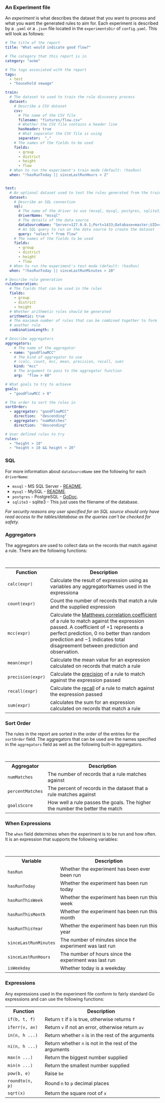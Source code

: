 ### An Experiment file

An _experiment_ is what describes the dataset that you want to process and what you want the generated rules to aim for.  Each experiment is described by a `.yaml` or a `.json` file located in the `experimentsDir` of `config.yaml`.  This will look as follows:

``` yaml
# The title of the report
title: "What would indicate good flow?"

# The category that this report is in
category: "acme"

# The tags associated with the report
tags:
  - test
  - "household sewage"

train:
  # The dataset to used to train the rule discovery process
  dataset:
    # Describe a CSV dataset
    csv:
      # The name of the CSV file
      filename: "fixtures/flow.csv"
      # Whether the CSV file contains a header line
      hasHeader: true
      # What separator the CSV file is using
      separator:  ","
    # The names of the fields to be used
    fields:
      - group
      - district
      - height
      - flow
  # When to run the experiment's train mode (default: !hasRun)
  when: "!hasRunToday || sinceLastRunHours > 2"


test:
  # An optional dataset used to test the rules generated from the train dataset
  dataset:
    # Describe an SQL connection
    sql:
      # The name of the driver to use (mssql, mysql, postgres, sqlite3)
      driverName: "mssql"
      # The details of the data source
      dataSourceName: "Server=127.0.0.1;Port=1433;Database=master;UID=sa,PWD=letmein"
      # An SQL query to run on the data source to create the dataset
      query: "select * from flow"
    # The names of the fields to be used
    fields:
      - group
      - district
      - height
      - flow
  # When to run the experiment's test mode (default: !hasRun)
  when: "!hasRunToday || sinceLastRunMinutes > 20"

# Describe rule generation
ruleGeneration:
  # The fields that can be used in the rules
  fields:
    - group
    - district
    - height
  # Whether arithmetic rules should be generated
  arithmetic: true
  # The maximum number of rules that can be combined together to form
  # another rule
  combinationLength: 3

# Describe aggregators
aggregators:
    # The name of the aggregator
  - name: "goodFlowMCC"
    # The kind of aggregator to use
    # (calc, count, mcc, mean, precision, recall, sum)
    kind: "mcc"
    # The argument to pass to the aggregator function
    arg:  "flow > 60"

# What goals to try to achieve
goals:
  - "goodFlowMCC > 0"

# The order to sort the rules in
sortOrder:
  - aggregator: "goodFlowMCC"
    direction:  "descending"
  - aggregator: "numMatches"
    direction:  "descending"

# User defined rules to try
rules:
  - "height > 10"
  - "height > 10 && height < 20"
```

### SQL
For more information about `dataSourceName` see the following for each `driverName`:

* `mssql` - MS SQL Server - [README](https://github.com/denisenkom/go-mssqldb/blob/master/README.md).
* `mysql` - MySQL - [README](https://github.com/go-sql-driver/mysql#dsn-data-source-name).
* `postgres` - PostgreSQL - [GoDoc](https://godoc.org/github.com/lib/pq#hdr-Connection_String_Parameters).
* `sqlite3` - sqlite3 - This just uses the filename of the database.

<em>For security reasons any user specified for an SQL source should only have read access to the tables/database as the queries can't be checked for safety.</em>

### Aggregators

The aggregators are used to collect data on the records that match against a rule.  There are the following functions:

<br />
<table class="table table-bordered">
  <tr><th>Function</th><th>Description</th></tr>
  <tr>
    <td><code>calc(expr)</code</td>
    <td>Calculate the result of expression using as variables any aggregatorNames used in the expressiona</td>
  </tr>
  <tr>
    <td><code>count(expr)</code></td>
    <td>Count the number of records that match a rule and the supplied expression</td>
  </tr>
  <tr>
    <td><code>mcc(expr)</code></td>
    <td>Calculate the <a href="https://en.wikipedia.org/wiki/Matthews_correlation_coefficient">Matthews correlation coefficient</a> of a rule to match against the expression passed.  A coefficient of +1 represents a perfect prediction, 0 no better than random prediction and −1 indicates total disagreement between prediction and observation.</td>
  </tr>
  <tr>
    <td><code>mean(expr)</code></td>
    <td>Calculate the mean value for an expression calculated on records that match a rule</td>
  </tr>
  <tr>
    <td><code>precision(expr)</code></td>
    <td>Calculate the <a href="https://en.wikipedia.org/wiki/Precision_and_recall">precision</a> of a rule to match against the expression passed</td>
  </tr>
  <tr>
    <td><code>recall(expr)</code></td>
    <td>Calculate the <a href="https://en.wikipedia.org/wiki/Precision_and_recall">recall</a> of a rule to match against the expression passed</td>
  </tr>
  <tr>
    <td><code>sum(expr)</code></td>
    <td>calculates the sum for an expression calculated on records that match a rule</td>
  </tr>
</table>


### Sort Order

The rules in the report are sorted in the order of the entries for the `sortOrder` field.  The aggregators that can be used are the names specified in the `aggregators` field as well as the following built-in aggregators.

<br />
<table class="table table-bordered">
  <tr><th>Aggregator</th><th>Description</th></tr>
  <tr>
    <td><code>numMatches</code></td>
    <td>The number of records that a rule matches against</td>
  </tr>
  <tr>
    <td><code>percentMatches</code></td>
    <td>The percent of records in the dataset that a rule matches against</td>
  </tr>
  <tr>
    <td><code>goalsScore</code></td>
    <td>How well a rule passes the goals.  The higher the number the better the match</td>
  </tr>
</table>


### When Expressions

The `when` field determines when the experiment is to be run and how often.  It is an expression that supports the following variables:

<br />
<table class="table table-bordered">
  <tr><th>Variable</th><th>Description</th></tr>
  <tr>
    <td><code>hasRun</code></td>
    <td>Whether the experiment has been ever been run</td>
  </tr>
  <tr>
    <td><code>hasRunToday</code></td>
    <td>Whether the experiment has been run today</td>
  </tr>
  <tr>
    <td><code>hasRunThisWeek</code></td>
    <td>Whether the experiment has been run this week</td>
  </tr>
  <tr>
    <td><code>hasRunThisMonth</code></td>
    <td>Whether the experiment has been run this month</td>
  </tr>
  <tr>
    <td><code>hasRunThisYear</code></td>
    <td>Whether the experiment has been run this year</td>
  </tr>
  <tr>
    <td><code>sinceLastRunMinutes</code></td>
    <td>The number of minutes since the experiment was last run</td>
  </tr>
  <tr>
    <td><code>sinceLastRunHours</code></td>
    <td>The number of hours since the experiment was last run</td>
  </tr>
  <tr>
    <td><code>isWeekday</code></td>
    <td>Whether today is a weekday</td>
  </tr>
</table>

### Expressions

Any expressions used in the experiment file conform to fairly standard Go expressions and can use the following functions:


<table class="table table-bordered">
  <tr><th>Function</th><th>Description</th></tr>
  <tr>
    <td><code>if(b, t, f)</code></td>
    <td>Return <code>t</code> if <code>b</code> is true, otherwise returns <code>f</code></td>
  </tr>
  <tr>
    <td><code>iferr(v, av)</code></td>
    <td>Return <code>v</code> if not an error, otherwise return <code>av</code></td>
  </tr>
  <tr>
    <td><code>in(n, h ...)</code></td>
    <td>Return whether <code>n</code> is in the rest of the arguments</td>
  </tr>
  <tr>
    <td><code>ni(n, h ...)</code></td>
    <td>Return whether <code>n</code> is not in the rest of the arguments</td>
  </tr>
  <tr>
    <td><code>max(n ...)</code></td>
    <td>Return the biggest number supplied</td>
  </tr>
  <tr>
    <td><code>min(n ...)</code></td>
    <td>Return the smallest number supplied</td>
  </tr>
  <tr>
    <td><code>pow(b, e)</code></td>
    <td>Raise <code>b</codeL to power of <code>e</code></td>
  </tr>
  <tr>
    <td><code>roundto(n, p)</code></td>
    <td>Round <code>n</code> to <code>p</code> decimal places</td>
  </tr>
  <tr>
    <td><code>sqrt(x)</code></td>
    <td>Return the square root of <code>x</code></td>
  </tr>
</table>
